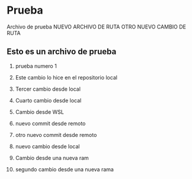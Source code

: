 # Prueba
Archivo de prueba
NUEVO ARCHIVO DE RUTA
OTRO NUEVO CAMBIO DE RUTA

## Esto es un archivo de prueba
1. prueba numero 1
2. Este cambio lo hice en el repositorio local
3. Tercer cambio desde local
4. Cuarto cambio desde local
5. Cambio desde WSL
6. nuevo commit desde remoto
7. otro nuevo commit desde remoto
8. nuevo cambio desde local


9. Cambio desde una nueva ram
10. segundo cambio desde una nueva rama
